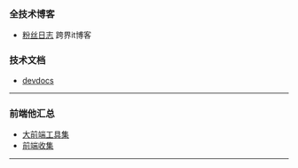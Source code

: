 ### 全技术博客
* [粉丝日志](http://blog.fens.me/) 跨界it博客

### 技术文档
* [devdocs](http://devdocs.io/)

---

### 前端他汇总
* [大前端工具集](https://github.com/nieweidong/fetool)
* [前端收集](https://github.com/wendycan/front-end-collect)

---

